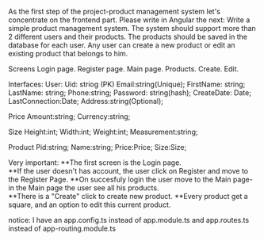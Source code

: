 As the first step of the project-product management system let's concentrate on the frontend part. Please write in Angular the next:
Write a simple product management system.
The system should support more than 2 different users and their products.
The products should be saved in the database for each user.
Any user can create a new product or edit an existing product that belongs to him.

Screens
Login page.
Register page.
Main page.
Products.
Create.
Edit.

Interfaces:
User:
Uid: striog (PK)
Email:string(Unique);
FirstName: string;
LastName: string;
Phone:string;
Password: string(hash);
CreateDate: Date;
LastConnection:Date;
Address:string(Optional);

Price
Amount:string;
Currency:string;

Size
Height:int;
Width:int;
Weight:int;
Measurement:string;

Product
Pid:string;
Name:string;
Price:Price;
Size:Size;

Very important:
**The first screen is the Login page.  
**If the user doesn't has account, the user click on Register and move to the Register Page. **On succesfuly login the user move to the Main page- in the Main page the user see all his products.  
**There is a "Create" click to create new product.
\*\*Every product get a square, and an option to edit this current product.

notice: I have an app.config.ts instead of app.module.ts and app.routes.ts instead of app-routing.module.ts
